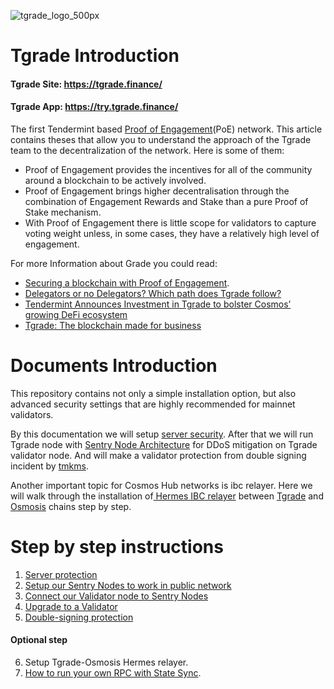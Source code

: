 ![tgrade_logo_500px](https://user-images.githubusercontent.com/30211801/182713898-39346cfa-df0f-45e8-9432-49de436dade1.png)

# Tgrade Introduction
#### Tgrade Site: https://tgrade.finance/
#### Tgrade App: https://try.tgrade.finance/

The first Tendermint based [Proof of Engagement](https://medium.com/tgradefinance/proof-of-engagement-95a1a6a024f8)(PoE) network. This article contains theses that allow you to understand the approach of the Tgrade team to the decentralization of the network. Here is some of them:
- Proof of Engagement provides the incentives for all of the community around a blockchain to be actively involved.
- Proof of Engagement brings higher decentralisation through the combination of Engagement Rewards and Stake than a pure Proof of Stake mechanism.
- With Proof of Engagement there is little scope for validators to capture voting weight unless, in some cases, they have a relatively high level of engagement.

For more Information about Grade you could read:
- [Securing a blockchain with Proof of Engagement](https://medium.com/tgradefinance/securing-a-blockchain-with-proof-of-engagement-b13daa9befc).
- [Delegators or no Delegators? Which path does Tgrade follow?](https://medium.com/tgradefinance/delegators-or-no-delegators-which-path-does-tgrade-follow-63a0a3543d18)
- [Tendermint Announces Investment in Tgrade to bolster Cosmos’ growing DeFi ecosystem](https://medium.com/tgradefinance/tendermint-announces-investment-in-tgrade-to-bolster-cosmos-growing-defi-ecosystem-8394ebabb9b6)
- [Tgrade: The blockchain made for business](https://medium.com/tgradefinance/tgrade-the-blockchain-made-for-business-c7654b34dafd)
# Documents Introduction
This repository contains not only a simple installation option, but also advanced security settings that are highly recommended for mainnet validators.

By this documentation we will setup [server security](https://github.com/AlexToTheSun/Validator_Activity/blob/main/Mainnet-Guides/Tgrade/Minimum-server-protection.md). After that we will run Tgrade node with [Sentry Node Architecture](https://forum.cosmos.network/t/sentry-node-architecture-overview/454) for DDoS mitigation on Tgrade validator node. And will make a validator protection from double signing incident by [tmkms](https://github.com/iqlusioninc/tmkms).

Another important topic for Cosmos Hub networks is ibc relayer. Here we will walk through the installation of[ Hermes IBC relayer](https://hermes.informal.systems/) between [Tgrade](https://tgrade.finance/) and [Osmosis](https://app.osmosis.zone) chains step by step.

# Step by step instructions
1. [Server protection](https://github.com/AlexToTheSun/Validator_Activity/blob/main/Mainnet-Guides/Tgrade/Minimum-server-protection.md)
2. [Setup our Sentry Nodes to work in public network](https://github.com/AlexToTheSun/Validator_Activity/blob/main/Mainnet-Guides/Tgrade/Basic-Installation-Synchronization.md)
3. [Connect our Validator node to Sentry Nodes](https://github.com/AlexToTheSun/Validator_Activity/blob/main/Mainnet-Guides/Tgrade/Sentry-Node-Architecture.md)
4. [Upgrade to a Validator](https://github.com/AlexToTheSun/Validator_Activity/blob/main/Mainnet-Guides/Tgrade/Wallet-Funding-%26-Validator-Creating.md)
5. [Double-signing protection](https://github.com/AlexToTheSun/Validator_Activity/blob/main/Mainnet-Guides/Tgrade/tmkms-validator-security.md)
#### Optional step
6. Setup Tgrade-Osmosis Hermes relayer.
7. [How to run your own RPC with State Sync](https://github.com/AlexToTheSun/Validator_Activity/tree/main/State-Sync).

# 
